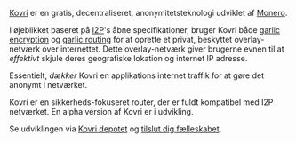 [Kovri](https://getmonero.org/resources/moneropedia/kovri.html) er en gratis, decentraliseret, anonymitetsteknologi udviklet af  [Monero](https://getmonero.org).

I øjeblikket baseret på [I2P](https://getmonero.org/resources/moneropedia/i2p.html)'s åbne specifikationer, bruger Kovri både [garlic encryption](https://getmonero.org/resources/moneropedia/garlic-encryption.html) og [garlic routing](https://getmonero.org/resources/moneropedia/garlic-routing.html) for at oprette et privat, beskyttet overlay-netværk over internettet. Dette overlay-netværk giver brugerne evnen til at *effektivt* skjule deres geografiske lokation og internet IP adresse.

Essentielt, *dækker* Kovri en applikations internet traffik for at gøre det anonymt i netværket.

Kovri er en sikkerheds-fokuseret router, der er fuldt kompatibel med I2P netværket. En alpha version af Kovri er i udvikling.

Se udviklingen via [Kovri depotet](https://github.com/monero-project/kovri#downloads) og [tilslut dig fælleskabet](https://github.com/monero-project/kovri#contact).
